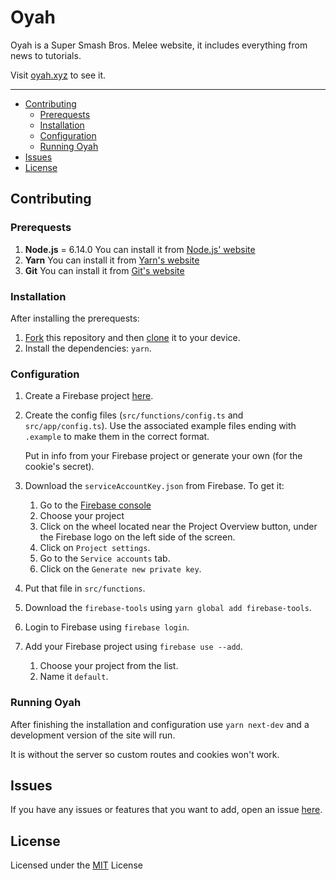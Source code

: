 # Oyah

Oyah is a Super Smash Bros. Melee website, it includes everything from news to tutorials.

Visit [oyah.xyz](https://oyah.xyz) to see it.

---

- [Contributing](#contributing)
  - [Prerequests](#prerequests)
  - [Installation](#installation)
  - [Configuration](#configuration)
  - [Running Oyah](#running-oyah)
- [Issues](#issues)
- [License](#license)

## Contributing

### Prerequests

1. **Node.js** = 6.14.0
    You can install it from [Node.js' website](https://nodejs.org)
2. **Yarn**
    You can install it from [Yarn's website](https://yarnpkg.com)
2. **Git**
    You can install it from [Git's website](https://git-scm.com)

### Installation

After installing the prerequests:

1.  [Fork](https://help.github.com/articles/fork-a-repo/) this repository and then [clone](https://help.github.com/articles/cloning-a-repository/) it to your device.
2.  Install the dependencies: `yarn`.

### Configuration

1.  Create a Firebase project [here]().
2.  Create the config files (`src/functions/config.ts` and `src/app/config.ts`).
    Use the associated example files ending with `.example` to make them in the correct format.

    Put in info from your Firebase project or generate your own (for the cookie's secret).
3.  Download the `serviceAccountKey.json` from Firebase.
    To get it:
    1.  Go to the [Firebase console](https://console.firebase.google.com/)
    2.  Choose your project
    3.  Click on the wheel located near the Project Overview button, under the Firebase logo on the left side of the screen.
    4.  Click on `Project settings`.
    5.  Go to the `Service accounts` tab.
    6.  Click on the `Generate new private key`.
4.  Put that file in `src/functions`.
5.  Download the `firebase-tools` using `yarn global add firebase-tools`.
6.  Login to Firebase using `firebase login`.
7.  Add your Firebase project using `firebase use --add`.
    1.  Choose your project from the list.
    2.  Name it `default`.

### Running Oyah

After finishing the installation and configuration use `yarn next-dev` and a development version of the site will run.

It is without the server so custom routes and cookies won't work.

## Issues

If you have any issues or features that you want to add, open an issue [here](https://github.com/noamalffasy/Oyah/issues).

## License

Licensed under the [MIT](https://github.com/noamalffasy/Oyah/blob/master/LICENSE) License
